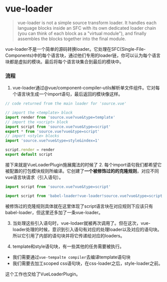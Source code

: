 # vue-loader

> vue-loader is not a simple source transform loader. It handles each language blocks inside an SFC with its own dedicated loader chain (you can think of each block as a "virtual module"), and finally assembles the blocks together into the final module.

vue-loader不是一个简单的源码转换loader。它处理在SFC(Single-File-Components)中的每个语言块，通过他们专用的loader链，你可以认为每个语言块都是虚拟的模块。最后将每个语言块集合到最后的模块中。

### 流程

1. vue-loader通过@vue/component-compiler-utils解析单文件组件。它对每个语言块生成一个import语句，最后返回的模块像这样。

```js
// code returned from the main loader for 'source.vue'

// import the <template> block
import render from 'source.vue?vue&type=template'
// import the <script> block
import script from 'source.vue?vue&type=script'
export * from 'source.vue?vue&type=script'
// import <style> blocks
import 'source.vue?vue&type=style&index=1'

script.render = render
export default script
```

接下来就是VueLoaderPlugin施展魔法的时候了
2. 每个import语句我们都希望它被配置的打包模块规则所编译。它创建了**一个被修饰过的的克隆规则**，对应不同vue语言块请求（引入语句）。

```js
import script from 'source.vue?vue&type=script'
```
```js
import script from 'babel-loader!vue-loader!source.vue?vue&type=script'
```

被修饰过的克隆规则具体就在这里体现了script语言块在对应规则下应该只有babel-loader，但这里还多加了一条vue-loader。

3. 当处理这些引入语句时，vue-lodaer就被再次调用了。但在这次，vue-loader处理的时候，意识到引入语句有对应的处理loader以及对应的语句块。
所以它引用了内部的语句块并将它传递给对应的loaders。

4. template和style语句块，有一些其他的任务需要被执行。

* 我们需要通过```vue-tempalte compiler```去编译template语句块
* 我们需要去加工scoped css语句块，在css-loader之后，style-loader之前。

这个工作也交给了VueLoaderPlugin。